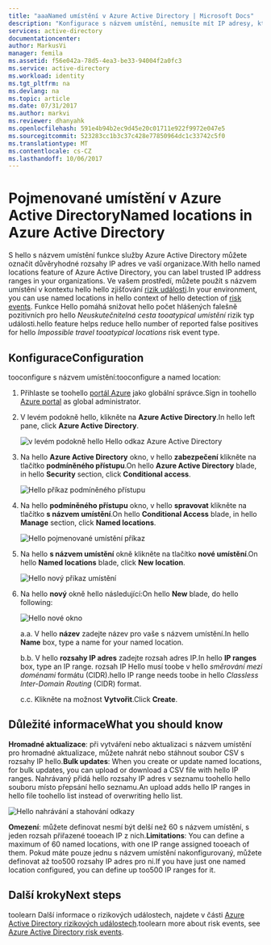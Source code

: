 ```yaml
---
title: "aaaNamed umístění v Azure Active Directory | Microsoft Docs"
description: "Konfigurace s názvem umístění, nemusíte mít IP adresy, které jsou vlastněny organizaci generovat falešně pozitivních pro umístění tooatypical Neuskutečnitelná cesta hello riziko typ události."
services: active-directory
documentationcenter: 
author: MarkusVi
manager: femila
ms.assetid: f56e042a-78d5-4ea3-be33-94004f2a0fc3
ms.service: active-directory
ms.workload: identity
ms.tgt_pltfrm: na
ms.devlang: na
ms.topic: article
ms.date: 07/31/2017
ms.author: markvi
ms.reviewer: dhanyahk
ms.openlocfilehash: 591e4b94b2ec9d45e20c01711e922f9972e047e5
ms.sourcegitcommit: 523283cc1b3c37c428e77850964dc1c33742c5f0
ms.translationtype: MT
ms.contentlocale: cs-CZ
ms.lasthandoff: 10/06/2017
---
```

# <a name="named-locations-in-azure-active-directory"></a><span data-ttu-id="429ee-103">Pojmenované umístění v Azure Active Directory</span><span class="sxs-lookup"><span data-stu-id="429ee-103">Named locations in Azure Active Directory</span></span>

<span data-ttu-id="429ee-104">S hello s názvem umístění funkce služby Azure Active Directory můžete označit důvěryhodné rozsahy IP adres ve vaší organizace.</span><span class="sxs-lookup"><span data-stu-id="429ee-104">With hello named locations feature of Azure Active Directory, you can label trusted IP address ranges in your organizations.</span></span> <span data-ttu-id="429ee-105">Ve vašem prostředí, můžete použít s názvem umístění v kontextu hello hello zjišťování [rizik události](active-directory-reporting-risk-events.md).</span><span class="sxs-lookup"><span data-stu-id="429ee-105">In your environment, you can use named locations in hello context of hello detection of [risk events](active-directory-reporting-risk-events.md).</span></span> <span data-ttu-id="429ee-106">Funkce Hello pomáhá snižovat hello počet hlášených falešně pozitivních pro hello *Neuskutečnitelná cesta tooatypical umístění* rizik typ události.</span><span class="sxs-lookup"><span data-stu-id="429ee-106">hello feature helps reduce hello number of reported false positives for hello *Impossible travel tooatypical locations* risk event type.</span></span> 

## <a name="configuration"></a><span data-ttu-id="429ee-107">Konfigurace</span><span class="sxs-lookup"><span data-stu-id="429ee-107">Configuration</span></span>

<span data-ttu-id="429ee-108">tooconfigure s názvem umístění:</span><span class="sxs-lookup"><span data-stu-id="429ee-108">tooconfigure a named location:</span></span>

1. <span data-ttu-id="429ee-109">Přihlaste se toohello [portál Azure](https://portal.azure.com) jako globální správce.</span><span class="sxs-lookup"><span data-stu-id="429ee-109">Sign in toohello [Azure portal](https://portal.azure.com) as global administrator.</span></span>

2. <span data-ttu-id="429ee-110">V levém podokně hello, klikněte na **Azure Active Directory**.</span><span class="sxs-lookup"><span data-stu-id="429ee-110">In hello left pane, click **Azure Active Directory**.</span></span>

    ![v levém podokně hello Hello odkaz Azure Active Directory](./media/active-directory-named-locations/01.png)

3. <span data-ttu-id="429ee-112">Na hello **Azure Active Directory** okno, v hello **zabezpečení** klikněte na tlačítko **podmíněného přístupu**.</span><span class="sxs-lookup"><span data-stu-id="429ee-112">On hello **Azure Active Directory** blade, in hello **Security** section, click **Conditional access**.</span></span>

    ![Hello příkaz podmíněného přístupu](./media/active-directory-named-locations/05.png)


4. <span data-ttu-id="429ee-114">Na hello **podmíněného přístupu** okno, v hello **spravovat** klikněte na tlačítko **s názvem umístění**.</span><span class="sxs-lookup"><span data-stu-id="429ee-114">On hello **Conditional Access** blade, in hello **Manage** section, click **Named locations**.</span></span>

    ![Hello pojmenované umístění příkaz](./media/active-directory-named-locations/06.png)


5. <span data-ttu-id="429ee-116">Na hello **s názvem umístění** okně klikněte na tlačítko **nové umístění**.</span><span class="sxs-lookup"><span data-stu-id="429ee-116">On hello **Named locations** blade, click **New location**.</span></span>

    ![Hello nový příkaz umístění](./media/active-directory-named-locations/07.png)


6. <span data-ttu-id="429ee-118">Na hello **nový** okně hello následující:</span><span class="sxs-lookup"><span data-stu-id="429ee-118">On hello **New** blade, do hello following:</span></span>

    ![Hello nové okno](./media/active-directory-named-locations/08.png)

    <span data-ttu-id="429ee-120">a.</span><span class="sxs-lookup"><span data-stu-id="429ee-120">a.</span></span> <span data-ttu-id="429ee-121">V hello **název** zadejte název pro vaše s názvem umístění.</span><span class="sxs-lookup"><span data-stu-id="429ee-121">In hello **Name** box, type a name for your named location.</span></span>

    <span data-ttu-id="429ee-122">b.</span><span class="sxs-lookup"><span data-stu-id="429ee-122">b.</span></span> <span data-ttu-id="429ee-123">V hello **rozsahy IP adres** zadejte rozsah adres IP.</span><span class="sxs-lookup"><span data-stu-id="429ee-123">In hello **IP ranges** box, type an IP range.</span></span> <span data-ttu-id="429ee-124">rozsah IP Hello musí toobe v hello *směrování mezi doménami* formátu (CIDR).</span><span class="sxs-lookup"><span data-stu-id="429ee-124">hello IP range needs toobe in hello *Classless Inter-Domain Routing* (CIDR) format.</span></span>  

    <span data-ttu-id="429ee-125">c.</span><span class="sxs-lookup"><span data-stu-id="429ee-125">c.</span></span> <span data-ttu-id="429ee-126">Klikněte na možnost **Vytvořit**.</span><span class="sxs-lookup"><span data-stu-id="429ee-126">Click **Create**.</span></span>



## <a name="what-you-should-know"></a><span data-ttu-id="429ee-127">Důležité informace</span><span class="sxs-lookup"><span data-stu-id="429ee-127">What you should know</span></span>

<span data-ttu-id="429ee-128">**Hromadné aktualizace**: při vytváření nebo aktualizaci s názvem umístění pro hromadné aktualizace, můžete nahrát nebo stáhnout soubor CSV s rozsahy IP hello.</span><span class="sxs-lookup"><span data-stu-id="429ee-128">**Bulk updates**: When you create or update named locations, for bulk updates, you can upload or download a CSV file with hello IP ranges.</span></span> <span data-ttu-id="429ee-129">Nahrávaný přidá hello rozsahy IP adres v seznamu toohello hello souboru místo přepsání hello seznamu.</span><span class="sxs-lookup"><span data-stu-id="429ee-129">An upload adds hello IP ranges in hello file toohello list instead of overwriting hello list.</span></span>

![Hello nahrávání a stahování odkazy](./media/active-directory-named-locations/09.png)


<span data-ttu-id="429ee-131">**Omezení**: můžete definovat nesmí být delší než 60 s názvem umístění, s jeden rozsah přiřazené tooeach IP z nich.</span><span class="sxs-lookup"><span data-stu-id="429ee-131">**Limitations**: You can define a maximum of 60 named locations, with one IP range assigned tooeach of them.</span></span> <span data-ttu-id="429ee-132">Pokud máte pouze jednu s názvem umístění nakonfigurovaný, můžete definovat až too500 rozsahy IP adres pro ni.</span><span class="sxs-lookup"><span data-stu-id="429ee-132">If you have just one named location configured, you can define up too500 IP ranges for it.</span></span>


## <a name="next-steps"></a><span data-ttu-id="429ee-133">Další kroky</span><span class="sxs-lookup"><span data-stu-id="429ee-133">Next steps</span></span>

<span data-ttu-id="429ee-134">toolearn Další informace o rizikových událostech, najdete v části [Azure Active Directory rizikových událostech](active-directory-reporting-risk-events.md).</span><span class="sxs-lookup"><span data-stu-id="429ee-134">toolearn more about risk events, see [Azure Active Directory risk events](active-directory-reporting-risk-events.md).</span></span>

